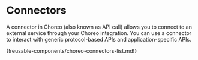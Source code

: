 # Connectors

A connector in Choreo (also known as API call) allows you to connect to an external service through your Choreo integration. You can use a connector to interact with generic protocol-based APIs and application-specific APIs. 

{!reusable-components/choreo-connectors-list.md!}